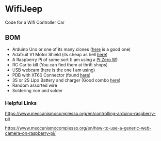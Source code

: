 # WifiJeep
Code for a Wifi Controller Car

## BOM

* Arduino Uno or one of its many clones ([here](https://www.amazon.com/Elegoo-EL-CB-001-ATmega328P-ATMEGA16U2-Arduino/dp/B01EWOE0UU/ref=sr_1_5?keywords=arduino+uno&qid=1548185359&sr=8-5) is a good one)
* Adafruit V1 Motor Shield (its cheap as hell [here](https://www.amazon.com/Qunqi-L293D-Shield-Arduino-Duemilanove/dp/B014KN2898/ref=sr_1_13?keywords=arduino+motor+shield&qid=1548185243&sr=8-13)) 
* A Raspberry Pi of some sort (I am using a [Pi Zero W](https://www.pishop.us/product/raspberry-pi-zero-w/))
* RC Car to kill (You can find them at thrift shops)
* USB webcam ([here](https://www.amazon.com/Logitech-960-000585-HD-Webcam-C310/dp/B003LVZO8S) is the one I am using)
* PDB with XT60 Connector (found [here](https://www.amazon.com/gp/product/B078JBT2HQ/ref=crt_ewc_title_dp_4?ie=UTF8&psc=1&smid=AF5VK40LEGWAH))
* 3S or 2S Lipo Battery and charger (Good combo [here](https://www.amazon.com/gp/product/B07DNQMRWW/ref=crt_ewc_title_dp_2?ie=UTF8&psc=1&smid=A13LZCPG0K92KY))
* Random assorted wire
* Soldering iron and solder

### Helpful Links
https://www.meccanismocomplesso.org/en/controlling-arduino-raspberry-pi/

https://www.meccanismocomplesso.org/en/how-to-use-a-generic-web-camera-on-raspberry-pi/